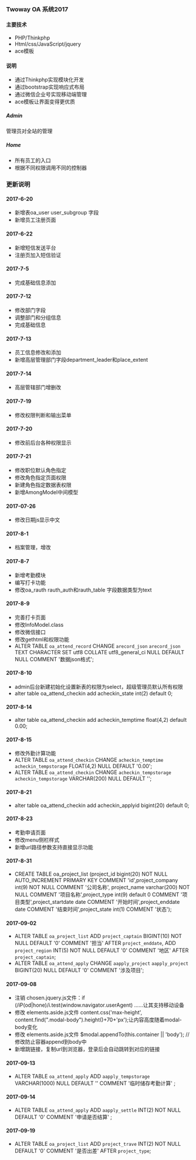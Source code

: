 ### Twoway OA 系统2017
#### 主要技术
* PHP/Thinkphp
* Html/css/JavaScript/jquery
* ace模板

#### 说明
* 通过Thinkphp实现模块化开发
* 通过bootstrap实现响应式布局
* 通过微信企业号实现移动端管理
* ace模板让界面变得更优质

##### Admin
管理员对全站的管理

##### Home 
* 所有员工的入口
* 根据不同权限调用不同的控制器

### 更新说明

#### 2017-6-20
* 新增表oa_user user_subgroup 字段
* 新增员工注册页面

#### 2017-6-22
* 新增短信发送平台
* 注册页加入短信验证

#### 2017-7-5
* 完成基础信息添加

#### 2017-7-12
* 修改部门字段
* 调整部门和分组信息
* 完成基础信息

#### 2017-7-13
* 员工信息修改和添加
* 新增高层管理部门字段department_leader和place_extent

#### 2017-7-14
* 高层管辖部门增删改

#### 2017-7-19
* 修改权限判断和输出菜单

#### 2017-7-20
* 修改前后台各种权限显示

#### 2017-7-21
* 修改职位默认角色指定
* 修改角色指定页面权限
* 新建角色指定数据表权限
* 新增AmongModel中间模型

#### 2017-07-26
* 修改日期js显示中文

#### 2017-8-1
* 档案管理，增改

#### 2017-8-7
* 新增考勤模块
* 编写打卡功能
* 修改oa_rauth rauth_auth和rauth_table 字段数据类型为text

#### 2017-8-9
* 完善打卡页面
* 修改InfoModel.class
* 修改微信接口
* 修改gethtml和权限功能
* ALTER TABLE `oa_attend_record` CHANGE `arecord_json` `arecord_json` TEXT CHARACTER SET utf8 COLLATE utf8_general_ci NULL DEFAULT NULL COMMENT '数据json格式';

#### 2017-8-10
* admin后台新建初始化设置新表的权限为select，超级管理员默认所有权限
* alter table oa_attend_checkin add acheckin_state int(2) default 0;

#### 2017-8-14
* alter table oa_attend_checkin add acheckin_temptime float(4,2) default 0.00;

#### 2017-8-15
* 修改外勤计算功能
* ALTER TABLE `oa_attend_checkin` CHANGE `acheckin_temptime` `acheckin_tempstorage` FLOAT(4,2) NULL DEFAULT '0.00';
* ALTER TABLE `oa_attend_checkin` CHANGE `acheckin_tempstorage` `acheckin_tempstorage` VARCHAR(200) NULL DEFAULT '';

#### 2017-8-21
* alter table oa_attend_checkin add acheckin_applyid bigint(20) default 0;

#### 2017-8-23
* 考勤申请页面
* 修改menu侧栏样式
* 新增url路径参数支持直接显示功能

#### 2017-8-31
* CREATE TABLE oa_project_list (project_id bigint(20) NOT NULL AUTO_INCREMENT PRIMARY KEY  COMMENT 'id',project_company int(9) NOT NULL COMMENT '公司名称', project_name varchar(200) NOT NULL COMMENT '项目名称',project_type int(9) default 0 COMMENT '项目类型',project_startdate date COMMENT '开始时间',project_enddate date COMMENT '结束时间',project_state int(1) COMMENT '状态');

#### 2017-09-02
* ALTER TABLE `oa_project_list` ADD `project_captain` BIGINT(10) NOT NULL DEFAULT '0' COMMENT '担当' AFTER `project_enddate`, ADD `project_region` INT(5) NOT NULL DEFAULT '0' COMMENT '地区' AFTER `project_captain`;
* ALTER TABLE `oa_attend_apply` CHANGE `aapply_project` `aapply_project` BIGINT(20) NULL DEFAULT '0' COMMENT '涉及项目';

#### 2017-09-08
* 注销 chosen.jquery.js文件：if (/iP(od|hone)/i.test(window.navigator.userAgent) ……让其支持移动设备
* 修改 elements.aside.js文件 content.css('max-height', content.find(".modal-body").height()+70+'px');让内容高度随着modal-body变化
* 修改 elements.aside.js文件 $modal.appendTo(this.container || 'body'); //修改防止容器append到body中
* 新增跳链接，复制url到浏览器，登录后会自动跳转到对应的链接

#### 2017-09-13
* ALTER TABLE `oa_attend_apply` ADD `aapply_tempstorage` VARCHAR(1000) NULL DEFAULT '' COMMENT '临时储存考勤计算' ;

#### 2017-09-14
* ALTER TABLE `oa_attend_apply` ADD `aapply_settle` INT(2) NOT NULL DEFAULT '0' COMMENT '申请是否结算' ;

#### 2017-09-19
* ALTER TABLE `oa_project_list` ADD `project_trave` INT(2) NOT NULL DEFAULT '0' COMMENT '是否出差' AFTER `project_type`;